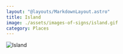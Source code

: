 ```yaml
---
layout: "@layouts/MarkdownLayout.astro"
title: Island
image: ./assets/images-of-signs/island.gif
category: Places
---
```


![Island](@signs/island.gif)

